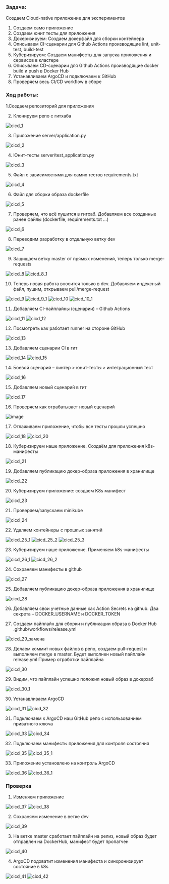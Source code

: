### Задача:
Создаем Cloud-native приложение для экспериментов
1. Создаем само приложение
2. Создаем юнит тесты для приложения
3. Докеризируем: Создаем докерфайл для сборки контейнера
4. Описываем CI-сценарии для Github Actions производящие lint, unit-test, build-test
5. Куберизируем: Создаем манифесты для запуска приложения и сервисов в кластере
6. Описываем CD-сценарии для Github Actions производящие docker build и push в Docker Hub
7. Устанавливаем ArgoCD и подключаем к GitHub
8. Проверяем весь CI/CD workflow в сборе

### Ход работы:

1.Создаем репозиторий для приложения

2. Клонируем репо с гитхаба

![cicd_1](https://github.com/user-attachments/assets/58665bb9-caee-470b-9033-2c70934a398a)

3. Приложение server/application.py

![cicd_2](https://github.com/user-attachments/assets/0143c03e-ba06-4d99-bd88-13aff92de112)

4. Юнит-тесты server/test_application.py

![cicd_3](https://github.com/user-attachments/assets/9de854fc-50fe-49d6-bafa-76497209bf5d)

5. Файл с зависимостями для самих тестов requirements.txt

![cicd_4](https://github.com/user-attachments/assets/485a10ef-2373-487e-ae5e-026cd3258d67)

6. Файл для сборки образа dockerfile

![cicd_5](https://github.com/user-attachments/assets/729a8593-d293-460f-88fc-ec1b22c9fa21)

7. Проверяем, что всё пушится в гитхаб. Добавляем все созданные ранее файлы (dockerfile, requirements.txt ...)

![cicd_6](https://github.com/user-attachments/assets/b169464e-aca8-4fb3-a392-8756da5001d1)

8. Переводим разработку в отдельную ветку dev

![cicd_7](https://github.com/user-attachments/assets/c73409c1-ade2-4347-a9ba-54c613df94f6)

9. Защищаем ветку master от прямых изменений, теперь только merge-requests

![cicd_8](https://github.com/user-attachments/assets/baf8cac5-ab7d-427f-b21b-35e741f4e9dd)
![cicd_8_1](https://github.com/user-attachments/assets/49fa1b13-476e-4d1b-8121-8535887bc4a8)

10. Теперь новая работа вносится только в dev. Добавляем индексный файл, пушим, открываем pull/merge-request

![cicd_9](https://github.com/user-attachments/assets/0cc873ab-7b56-45bd-a3e5-843c2cf7f285)
![cicd_9_1](https://github.com/user-attachments/assets/ad181638-e902-464c-abac-a6427d9c72ff)
![cicd_10](https://github.com/user-attachments/assets/377943ed-98ff-48ac-bea5-842b6306b58c)
![cicd_10_1](https://github.com/user-attachments/assets/68e3c6da-0b1d-4e49-9fa0-d324ef03a594)

11. Добавляем CI-пайплайны (сценарии) – Github Actions

![cicd_11](https://github.com/user-attachments/assets/97424613-c587-431a-87e3-1e2fc4e94c56)
![cicd_12](https://github.com/user-attachments/assets/d9425c0a-fc97-4d37-a900-8ea55cfe6fc3)

12. Посмотреть как работает runner на стороне GitHub

![cicd_13](https://github.com/user-attachments/assets/447c6bc1-51d6-4c65-9465-d4eda0957e9b)

13. Добавляем сценарии CI в гит

![cicd_14](https://github.com/user-attachments/assets/c4429938-1c51-4a59-abbd-9762f9246a5d)
![cicd_15](https://github.com/user-attachments/assets/8e6c70cd-4e6a-4a0e-bbe9-ca4ae227cc7a)

14. Боевой сценарий – линтер > юнит-тесты > интеграционный тест

![cicd_16](https://github.com/user-attachments/assets/0d22d5d7-f4bc-45a8-a68d-927e432dc5a3)

15. Добавляем новый сценарий в гит

![cicd_17](https://github.com/user-attachments/assets/a6a05a40-1741-4c4a-92d3-da72f72927ea)

16. Проверяем как отрабатывает новый сценарий

![image](https://github.com/user-attachments/assets/a9b6a405-936e-4335-9f16-ea45ccb8aed8)

17. Отлаживаем приложение, чтобы все тесты прошли успешно

![cicd_18](https://github.com/user-attachments/assets/1fcef8f9-cac3-44db-9734-6ad0e40b12cc)
![cicd_20](https://github.com/user-attachments/assets/92a92151-d5a8-4814-a299-fab181fe8a75)

18. Куберизируем наше приложение. Создаём для приложения k8s-манифесты

![cicd_21](https://github.com/user-attachments/assets/483cae00-887c-4aea-ac66-6c8248fde122)

19. Добавляем публикацию докер-образа приложения в хранилище

![cicd_22](https://github.com/user-attachments/assets/63d73652-a318-457d-8074-0d3dd9c2fe06)

20. Куберизируем приложение: создаем K8s манифест

![cicd_23](https://github.com/user-attachments/assets/b592435a-c4cd-4894-b22a-b458ec63a676)

21. Проверяем/запускаем minikube

![cicd_24](https://github.com/user-attachments/assets/b687093d-9e54-4905-884c-4219877558ec)

22. Удаляем контейнеры с прошлых занятий

![cicd_25_1](https://github.com/user-attachments/assets/07d5da63-1e88-4546-adcb-10460f455aab)
![cicd_25_2](https://github.com/user-attachments/assets/9f9f18e5-dc52-4478-a74a-3d7402a27953)
![cicd_25_3](https://github.com/user-attachments/assets/8b31b717-5c70-4a5b-8228-fac665c2ce32)

23. Куберизируем наше приложение. Применяем k8s-манифесты

![cicd_26_1](https://github.com/user-attachments/assets/15857392-0aba-4b9f-8607-d5f3de5eabc3)
![cicd_26_2](https://github.com/user-attachments/assets/a58a63db-c7b9-4967-b592-e6d6ab6ec725)

24. Сохраняем манифесты в github

![cicd_27](https://github.com/user-attachments/assets/0130cdd2-c57d-44d2-9375-781cc6a7aa19)

25. Добавляем публикацию докер-образа приложения в хранилище

![cicd_28](https://github.com/user-attachments/assets/f1745eeb-296d-4d4f-a494-821563ae80e6)

26. Добавляем свои учетные данные как Action Secrets на github. Два секрета – DOCKER_USERNAME и DOCKER_TOKEN

27. Создаем пайплайн для сборки и публикации образа в Docker Hub .github/workflows/release.yml

![cicd_29_замена](https://github.com/user-attachments/assets/65e1fbf0-8fac-442b-9a57-8202747b6592)

28. Делаем коммит новых файлов в репо, создаем pull-request и выполняем merge в master.
Будет выполнен новый пайплайн release.yml
Пример отработки пайплайна

![cicd_30](https://github.com/user-attachments/assets/19db0342-f8f0-4e5c-87df-05b819a755b1)

29. Видим, что пайплайн успешно положил новый образ в докерхаб

![cicd_30_1](https://github.com/user-attachments/assets/a7d3d8f4-5dae-4f07-9187-39a3536c0ab3)

30. Устанавливаем ArgoCD

![cicd_31](https://github.com/user-attachments/assets/40b455f3-838e-4976-a635-6d67b0d814e1)
![cicd_32](https://github.com/user-attachments/assets/8dc7d6a5-4ddf-4505-a482-2b96ff461e47)

31. Подключаем к ArgoCD наш GitHub репо с использованием приватного ключа

![cicd_33](https://github.com/user-attachments/assets/9d8930bc-2031-4cf1-8c4e-3041bbcf4634)
![cicd_34](https://github.com/user-attachments/assets/1d5e7243-d482-4a0b-8995-f3915b53d763)

32. Подключаем манифесты приложения для контроля состояния

![cicd_35](https://github.com/user-attachments/assets/027f1d6d-399f-4d91-b451-44a8c1846dcc)
![cicd_35_1](https://github.com/user-attachments/assets/83c5566f-6155-4e39-be0d-79a60f10c81a)

33. Приложение установлено на контроль ArgoCD

![cicd_36](https://github.com/user-attachments/assets/cbbd0e76-10da-4c02-a778-8c6c3a3181b9)
![cicd_36_1](https://github.com/user-attachments/assets/7e487112-b969-46cc-b66a-f910b7d2d7ea)

### Проверка
1. Изменяем приложение

![cicd_37](https://github.com/user-attachments/assets/daf4b274-9c56-4ac3-8844-2e2952c3e245)
![cicd_38](https://github.com/user-attachments/assets/1c229d18-3402-46a2-86f1-099b432cd066)

2. Сохраняем изменение в ветке dev

![cicd_39](https://github.com/user-attachments/assets/3e0ff3b8-2db6-40df-9819-02174d342b03)

3. На ветке master сработает пайплайн на релиз, новый образ будет отправлен на DockerHub, манифест будет пропатчен

![cicd_40](https://github.com/user-attachments/assets/d52ed452-5c48-4e7b-84fc-9b55cb41dd60)

4. ArgoCD подхватит изменения манифеста и синхронизирует состояние в k8s

![cicd_41](https://github.com/user-attachments/assets/8cce4782-158e-4ffd-a6ab-f2742cbca8c9)
![cicd_42](https://github.com/user-attachments/assets/54b841e4-40de-4ef4-b158-9b5662dc5035)
